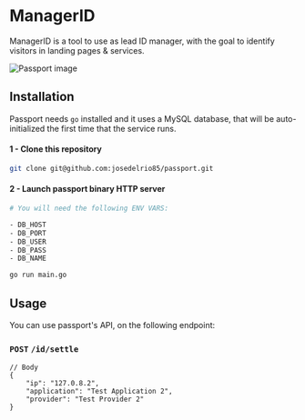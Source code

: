 # ManagerID 

ManagerID is a tool to use as lead ID manager, with the goal to identify visitors in landing pages & services. 

![Passport image](https://i.imgur.com/C1H1E00.jpg)

## Installation

Passport needs `go` installed and it uses a MySQL database, that will be auto-initialized the first time that the service runs.

#### 1 - Clone this repository
```bash
git clone git@github.com:josedelrio85/passport.git
```

#### 2 - Launch passport binary HTTP server
```bash
# You will need the following ENV VARS:

- DB_HOST
- DB_PORT
- DB_USER
- DB_PASS
- DB_NAME

go run main.go
```


##  Usage
You can use passport's API, on the following endpoint:

### `POST` `/id/settle`

```
// Body
{
	"ip": "127.0.8.2",
	"application": "Test Application 2",
	"provider": "Test Provider 2"
}
```
